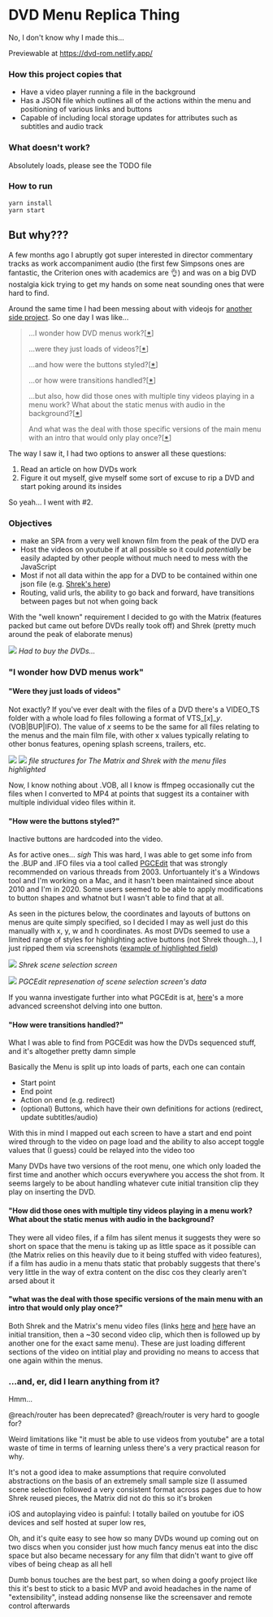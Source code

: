 # DVD Menu Replica Thing

No, I don't know why I made this...

Previewable at https://dvd-rom.netlify.app/

### How this project copies that

- Have a video player running a file in the background
- Has a JSON file which outlines all of the actions within the menu and positioning of various links and buttons
- Capable of including local storage updates for attributes such as subtitles and audio track

### What doesn't work?

Absolutely loads, please see the TODO file

### How to run

```
yarn install
yarn start
```

## But why???

A few months ago I abruptly got super interested in director commentary tracks as work accompaniment audio (the first few Simpsons ones are fantastic, the Criterion ones with academics are 👌) and was on a big DVD nostalgia kick trying to get my hands on some neat sounding ones that were hard to find.

Around the same time I had been messing about with videojs for [another side project](https://react-coursebuilder.netlify.app). So one day I was like...

> ...I wonder how DVD menus work?[[*](#how)]
> 
> ...were they just loads of videos?[[*](#how-video)]
> 
> ...and how were the buttons styled?[[*](#how-buttons)]
> 
> ...or how were transitions handled?[[*](#how-flow)]
> 
> ...but also, how did those ones with multiple tiny videos playing in a menu work? What about the static menus with audio in the background?[[*](#how-media-variants)]
> 
> And what was the deal with those specific versions of the main menu with an intro that would only play once?[[*](#how-intro)]

The way I saw it, I had two options to answer all these questions:

1.  Read an article on how DVDs work
2.  Figure it out myself, give myself some sort of excuse to rip a DVD and start poking around its insides

So yeah... I went with #2.

### Objectives

*   make an SPA from a very well known film from the peak of the DVD era
*   Host the videos on youtube if at all possible so it could _potentially_ be easily adapted by other people without much need to mess with the JavaScript
*   Most if not all data within the app for a DVD to be contained within one json file (e.g. [Shrek's here](https://github.com/padraigfl/dvd-menu/blob/master/src/shrek.json))
*   Routing, valid urls, the ability to go back and forward, have transitions between pages but not when going back

With the "well known" requirement I decided to go with the Matrix (features packed but came out before DVDs really took off) and Shrek (pretty much around the peak of elaborate menus)

![](static/why/cex.jpg)
_Had to buy the DVDs..._

### "I wonder how DVD menus work"

#### "Were they just loads of videos"

Not exactly? If you've ever dealt with the files of a DVD there's a VIDEO_TS folder with a whole load fo files following a format of VTS_[_x_]__y_.(VOB|BUP|IFO). The value of _x_ seems to be the same for all files relating to the menus and the main film file, with other x values typically relating to other bonus features, opening splash screens, trailers, etc.

![](static/why/matrixFinder.png)
![](static/why/shrekFinder.png)
_file structures for The Matrix and Shrek with the menu files highlighted_

Now, I know nothing about .VOB, all I know is ffmpeg occasionally cut the files when I converted to MP4 at points that suggest its a container with multiple individual video files within it.

#### "How were the buttons styled?"

Inactive buttons are hardcoded into the video.

As for active ones... *sigh* This was hard, I was able to get some info from the .BUP and .IFO files via a tool called [PGCEdit](http://download.videohelp.com/r0lZ/pgcedit/) that was strongly recommended on various threads from 2003\. Unfortuantely it's a Windows tool and I'm working on a Mac, and it hasn't been maintained since about 2010 and I'm in 2020\. Some users seemed to be able to apply modifications to button shapes and whatnot but I wasn't able to find that at all.

As seen in the pictures below, the coordinates and layouts of buttons on menus are quite simply specified, so I decided I may as well just do this manually with x, y, w and h coordinates. As most DVDs seemed to use a limited range of styles for highlighting active buttons (not Shrek though...), I just ripped them via screenshots ([example of highlighted field](static/why/shrekButtonHighlight.png))

![](static/why/shrekScenes.png)
_Shrek scene selection screen_

![](static/why/pgcEditShrekScenes.png)
_PGCEdit represenation of scene selection screen's data_

If you wanna investigate further into what PGCEdit is at, [here](static/why/pgcLonger.png)'s a more advanced screenshot delving into one button.

#### "How were transitions handled?"

What I was able to find from PGCEdit was how the DVDs sequenced stuff, and it's altogether pretty damn simple

Basically the Menu is split up into loads of parts, each one can contain

*   Start point
*   End point
*   Action on end (e.g. redirect)
*   (optional) Buttons, which have their own definitions for actions (redirect, update subtitles/audio)

With this in mind I mapped out each screen to have a start and end point wired through to the video on page load and the ability to also accept toggle values that (I guess) could be relayed into the video too

Many DVDs have two versions of the root menu, one which only loaded the first time and another which occurs everywhere you access the shot from. It seems largely to be about handling whatever cute initial transition clip they play on inserting the DVD.

#### "How did those ones with multiple tiny videos playing in a menu work? What about the static menus with audio in the background?

They were all video files, if a film has silent menus it suggests they were so short on space that the menu is taking up as little space as it possible can (the Matrix relies on this heavily due to it being stuffed with video features), if a film has audio in a menu thats static that probably suggests that there's very little in the way of extra content on the disc cos they clearly aren't arsed about it

#### "what was the deal with those specific versions of the main menu with an intro that would only play once?"

Both Shrek and the Matrix's menu video files (links [here](https://youtu.be/V3airyA0Kig) and [here](https://youtu.be/ix0tlRLbTVw) have an initial transition, then a ~30 second video clip, which then is followed up by another one for the exact same menu). These are just loading different sections of the video on intitial play and providing no means to access that one again within the menus.

### ...and, er, did I learn anything from it?

Hmm...

@reach/router has been deprecated? @reach/router is very hard to google for?

Weird limitations like "it must be able to use videos from youtube" are a total waste of time in terms of learning unless there's a very practical reason for why.

It's not a good idea to make assumptions that require convoluted abstractions on the basis of an extremely small sample size (I assumed scene selection followed a very consistent format across pages due to how Shrek reused pieces, the Matrix did not do this so it's broken

iOS and autoplaying video is painful: I totally bailed on youtube for iOS devices and self hosted at super low res,

Oh, and it's quite easy to see how so many DVDs wound up coming out on two discs when you consider just how much fancy menus eat into the disc space but also became necessary for any film that didn't want to give off vibes of being cheap as all hell

Dumb bonus touches are the best part, so when doing a goofy project like this it's best to stick to a basic MVP and avoid headaches in the name of "extensibility", instead adding nonsense like the screensaver and remote control afterwards

